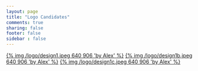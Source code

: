 ```yaml
---
layout: page
title: "Logo Candidates"
comments: true
sharing: false
footer: false
sidebar : false
---
```



[{% img /logo/design1.jpeg 640 906 'by Alex' %}](/logo/design1.jpeg)
[{% img /logo/design1b.jpeg 640 906 'by Alex' %}](/logo/design1b.jpeg)
[{% img /logo/design1c.jpeg 640 906 'by Alex' %}](/logo/design1c.jpeg)
